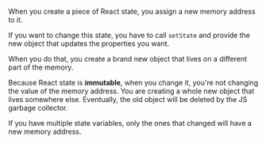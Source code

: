 When you create a piece of React state, you assign a new memory address to it.

If you want to change this state, you have to call `setState` and provide the new object that updates the properties you want.

When you do that, you create a brand new object that lives on a different part of the memory.

Because React state is **immutable**, when you change it, you're not changing the value of the memory address. You are creating a whole new object that lives somewhere else. Eventually, the old object will be deleted by the JS garbage collector.

If you have multiple state variables, only the ones that changed will have a new memory address.